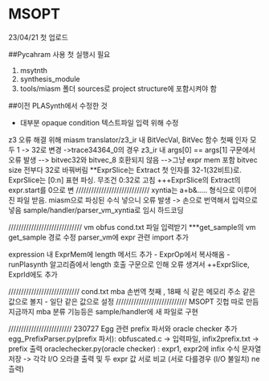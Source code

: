 # MSOPT

23/04/21 첫 업로드

##Pycahram 사용
첫 실행시 필요
1. msytnth
2. synthesis_module
3. tools/miasm
폴더 sources로 project structure에 포함시켜야 함 


##이전 PLASynth에서 수정한 것
  - 대부분 opaque condition 텍스트파일 입력 위해 수정


z3 오류 해결 위해 miasm translator/z3_ir 내 BitVecVal, BitVec 함수 첫째 인자 모두 1 -> 32로 변경
->trace34364_0의 경우 z3_ir 내 args[0] == args[1] 구문에서 오류 발생
  --> bitvec32와 bitvec_8 호환되지 않음
    -->그냥 expr mem 포함 bitvec size 전부다 32로 바꿔버림
		**ExprSlice는 Extract 첫 인자를 32-1(32비트)로.
			ExprSlice는 [0:n] 표현 파싱. 무조건 0:32로 고침
			+++ExprSlice의 Extract의 expr.start를 0으로 변
/////////////////////////////
xyntia는 a+b&..... 형식으로 이루어진 파일 받음. miasm으로 파싱된 수식 넣으니 오류 발생 -> 손으로 번역해서 입력으로 넣음
sample/handler/parser_vm_xyntia로 임시 하드코딩

/////////////////////////////
vm obfus cond.txt 파일 입력받기
***get_sample의 vm get_sample 경로 수정
	parser_vm에 expr 관련 import 추가

expression 내 ExprMem에 length 메서드 추가 - ExprOp에서 복사해옴
	-runPlasynth 알고리즘에서 length 호출 구문으로 인해 오류 생겨서
++ExprSlice, ExprId에도 추가

////////////////////////////
cond.txt mba 손번역
첫째 , 18째 식 같은 메모리 주소 같은 값으로 볼지 - 일단 같은 값으로 설정
////////////////////////////
MSOPT 깃헙 따로 만듬
지금까지 mba 분류 기능등은 sample/handler에 새 파일로 구현


/////////////////////////
230727
Egg 관련 prefix 파서와 oracle checker 추가
egg_PrefixParser.py(prefix 파서): obfuscated.c -> 입력파일, infix2prefix.txt -> prefix 출력
oraclechecker.py(oracle checker) : expr1, expr2에 infix 수식 문자열 저장 -> 각각 I/O 오라클 출력 및 두 expr 값 서로 비교 (서로 다를경우 (I/O 불일치) ne 츨력)

